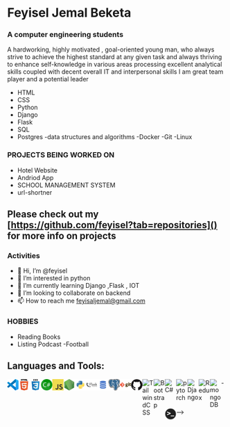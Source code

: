 # Feyisel Jemal Beketa   
### A computer engineering students
  A hardworking, highly motivated , goal-oriented young man, who always strive to
  achieve the highest standard at any given task and always thriving to enhance
  self-knowledge in various areas processing excellent analytical skills coupled with
  decent overall IT and interpersonal skills I am great team player and a potential
  leader
- HTML
- CSS
- Python
- Django
- Flask 
- SQL 
- Postgres 
-data structures and algorithms
-Docker 
-Git
-Linux


### PROJECTS BEING WORKED ON
- Hotel Website
- Andriod App
- SCHOOL MANAGEMENT SYSTEM
- url-shortner 


## Please check out my [https://github.com/feyisel?tab=repositories]() for more info on projects

### Activities
- 👋 Hi, I’m @feyisel
- 👀 I’m interested in python 
- 🌱 I’m currently learning Django ,Flask , IOT
- 💞️ I’m looking to collaborate on backend 
- 📫 How to reach me feyisaljemal@gmail.com

### HOBBIES
- Reading Books
- Listing Podcast
-Football 

## Languages and Tools:

<img align="left" alt="Visual Studio Code" width="26px" src="https://raw.githubusercontent.com/github/explore/80688e429a7d4ef2fca1e82350fe8e3517d3494d/topics/visual-studio-code/visual-studio-code.png" />
<img align="left" alt="HTML5" width="26px" src="https://raw.githubusercontent.com/github/explore/80688e429a7d4ef2fca1e82350fe8e3517d3494d/topics/html/html.png" />
<img align="left" alt="CSS3" width="26px" src="https://raw.githubusercontent.com/github/explore/80688e429a7d4ef2fca1e82350fe8e3517d3494d/topics/css/css.png" />
<img align="left" alt="CSharp" width="26px" src="https://raw.githubusercontent.com/github/explore/80688e429a7d4ef2fca1e82350fe8e3517d3494d/topics/csharp/csharp.png" />
<img align="left" alt="JavaScript" width="26px" src="https://raw.githubusercontent.com/github/explore/80688e429a7d4ef2fca1e82350fe8e3517d3494d/topics/javascript/javascript.png" />
<img align="left" alt="Node.js" width="26px" src="https://raw.githubusercontent.com/github/explore/80688e429a7d4ef2fca1e82350fe8e3517d3494d/topics/nodejs/nodejs.png" />
<img align="left" alt="python" width="26px" src="https://raw.githubusercontent.com/github/explore/80688e429a7d4ef2fca1e82350fe8e3517d3494d/topics/python/python.png" />
<img align="left" alt="flask" width="26px" src="https://raw.githubusercontent.com/github/explore/80688e429a7d4ef2fca1e82350fe8e3517d3494d/topics/flask/flask.png" />
<img align="left" alt="SQL" width="26px" src="https://raw.githubusercontent.com/github/explore/80688e429a7d4ef2fca1e82350fe8e3517d3494d/topics/sql/sql.png" />
<img align="left" alt="postgreSQL" width="26px" src="https://raw.githubusercontent.com/github/explore/80688e429a7d4ef2fca1e82350fe8e3517d3494d/topics/postgresql/postgresql.png" />
<img align="left" alt="Git" width="26px" src="https://raw.githubusercontent.com/github/explore/80688e429a7d4ef2fca1e82350fe8e3517d3494d/topics/git/git.png" />
<img align="left" alt="GitHub" width="26px" src="https://raw.githubusercontent.com/github/explore/78df643247d429f6cc873026c0622819ad797942/topics/github/github.png" />

<img align="left" alt="TailwindCSS" width="26px" src="https://th.bing.com/th/id/R.45a2677424884e762b69f83d82daab60?rik=W6xZWIgmsjBCwg&pid=ImgRaw" />

<img align="left" alt="Bootstrap" width="26px" src="https://th.bing.com/th/id/R.7384412324c769e447d3c4f86e9ff068?rik=0FOYbRJRU%2fE9gA&pid=ImgRaw" />

<img align="left" alt="C#" width="26px" src="https://th.bing.com/th/id/R.c47206538c7c246c5f1d7a37ffdde5da?rik=8P50mrG9xY6lKg&pid=ImgRaw" />

<img align="left" alt="pytorch" width="26px" src="https://th.bing.com/th/id/R.c6a0b339e0cf0764202ad2aa94f7f528?rik=RXpoCvOMXR26dA&pid=ImgRaw" />

<img align="left" alt="Django" width="26px" src="https://th.bing.com/th/id/OIP.ln0AOuaHUxqg1TEizXifOAHaHa?pid=ImgDet&rs=1" />

<img align="left" alt="Redux" width="26px" src="https://th.bing.com/th/id/R.edf018af5e9fa4dce24d38e24b9ec828?rik=1AI6o1Z0SVc6hQ&pid=ImgRaw" />

<img align="left" alt="mongoDB" width="26px" src="https://img.icons8.com/color/1600/mongodb.png" />

<img align="left" alt="Terminal" width="26px" src="https://raw.githubusercontent.com/github/explore/80688e429a7d4ef2fca1e82350fe8e3517d3494d/topics/terminal/terminal.png" />

<!--
**https://github.com/feyisel?tab=repositories** is a ✨ _special_ ✨ repository because its `README.md` (this file) appears on your GitHub profile.

Here are some ideas to get you started:

- 🔭 I’m currently working on Smart Agriculture system using Iot Project
- 🌱 I’m currently learning Python 
- 👯 I’m looking to collaborate on ...
- 🤔 I’m looking for help with ...
- 💬 Ask me about ...
- 📫 How to reach me: feyisaljemal@gmail.com
- ⚡ Fun fact: ...
-->
--->
